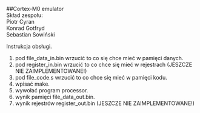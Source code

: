 ##Cortex-M0 emulator  
Skład zespołu:  
Piotr Cyran  
Konrad Gotfryd  
Sebastian Sowiński 

Instrukcja obsługi.
1. pod file_data_in.bin wrzucić to co się chce mieć w pamięci danych.
2. pod register_in.bin wrzucić to co chce się mieć w rejestrach (JESZCZE NIE ZAIMPLEMENTOWANE!)
3. pod file_code.s wrzucić to co chce się mieć w pamięci kodu.
4. wpisać make.
5. wywołać program processor.
6. wynik pamięci file_data_out.bin.
7. wynik rejestrów register_out.bin (JESZCZE NIE ZAIMPLEMENTOWANE!)

